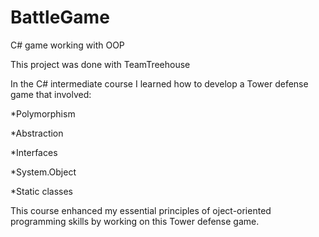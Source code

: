 # BattleGame
 C# game working with OOP

This project was done with TeamTreehouse

In the C# intermediate course I learned how to develop a Tower defense game that involved:

*Polymorphism

*Abstraction

*Interfaces 

*System.Object

*Static classes

This course enhanced my essential principles of oject-oriented programming skills by working on this Tower defense game.
